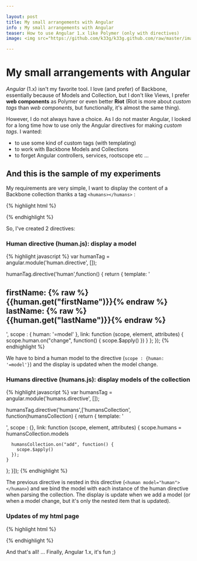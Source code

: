 ```yaml
---

layout: post
title: My small arrangements with Angular
info : My small arrangements with Angular
teaser: How to use Angular 1.x like Polymer (only with directives)
image: <img src="https://github.com/k33g/k33g.github.com/raw/master/images/angular_logo.jpg">

---
```


# My small arrangements with Angular

*Angular* (1.x) isn't my favorite tool. I love (and prefer) of Backbone, essentially because of Models and Collection, but I don't like Views, I prefer **web components** as Polymer or even better **Riot** (Riot is more about *custom tags* than *web components*, but functionally, it's almost the same thing).

However, I do not always have a choice. As I do not master Angular, I looked for a long time how to use only the Angular directives for making *custom tags*. I wanted:

- to use some kind of custom tags (with templating)
- to work with Backbone Models and Collections
- to forget Angular controllers, services, rootscope etc ...

## And this is the sample of my experiments

My requirements are very simple, I want to display the content of a Backbone collection thanks a tag `<humans></humans>` :

{% highlight html %}
<div>
    <humans></humans>
</div>

<script>
  var Human = Backbone.Model.extend();
  var Humans = Backbone.Collection.extend({
      model: Human
  });

  var humansCollection = new Humans([
      {id:"001", firstName:"Bob", lastName: "Morane"},
      {id:"002", firstName:"Jane", lastName: "Doe"},
      {id:"003", firstName:"John", lastName: "Doe"}
  ]);
</script>

{% endhighlight %}

So, I've created 2 directives:

### Human directive (human.js): display a model

{% highlight javascript %}
var humanTag = angular.module('human.directive', []);

humanTag.directive('human',function() {
  return {
    template: '<h2>firstName: {% raw %}{{human.get("firstName")}}{% endraw %} lastName: {% raw %}{{human.get("lastName")}}{% endraw %}</h1>',
    scope : {
      human: '=model'
    },
    link: function (scope, element, attributes) {
      scope.human.on("change", function() {
        scope.$apply()
      })
    }
  };
});
{% endhighlight %}

We have to bind a human model to the directive (`scope : {human: '=model'}`) and the display is updated when the model change.

### Humans directive (humans.js): display models of the collection

{% highlight javascript %}
var humansTag = angular.module('humans.directive', []);

humansTag.directive('humans',['humansCollection', function(humansCollection) {
  return {
    template: '<div ng-repeat="human in humans"><human model="human"></human></div>',
    scope : {},
    link: function (scope, element, attributes) {
      scope.humans = humansCollection.models

      humansCollection.on("add", function() {
        scope.$apply()
      });
    }
  };
}]);
{% endhighlight %}

The previous directive is nested in this directive (`<human model="human"></human>`) and we bind the model with each instance of the human directive when parsing the collection. The display is update when we add a model (or when a model change, but it's only the nested item that is updated).

### Updates of my html page

{% highlight html %}
<div ng-app="app">
    <humans></humans>
</div>

<script>
  // declaration of the two directives
  var app = angular.module("app", ['human.directive', 'humans.directive']);

  var Human = Backbone.Model.extend();
  var Humans = Backbone.Collection.extend({
      model: Human
  });

  var humansCollection = new Humans([
      {id:"001", firstName:"Bob", lastName: "Morane"},
      {id:"002", firstName:"Jane", lastName: "Doe"},
      {id:"003", firstName:"John", lastName: "Doe"}
  ]);

  // I add my collection as a value of app, then
  // the collection is "visible" for the humans directive
  app.value("humansCollection", humansCollection);

</script>
{% endhighlight %}

And that's all!
... Finally, Angular 1.x, it's fun ;)






